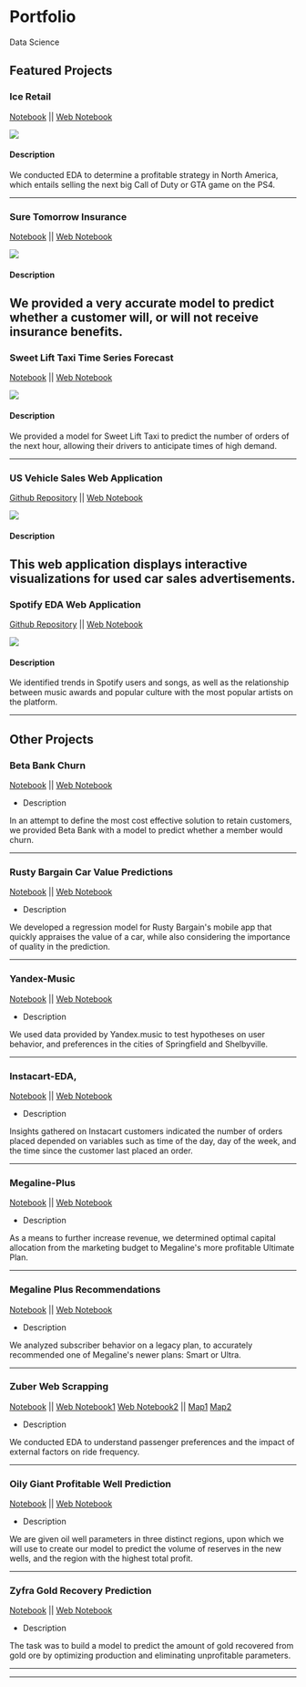 # Portfolio

Data Science

## Featured Projects

### Ice Retail

[Notebook](https://github.com/jodiambra/ICE-Retail/blob/main/ICE%20Retail%20EDA.ipynb)
||
[Web Notebook](https://jodiambra.github.io/htmls/ICE_Retail_EDA.html)

<img src="Images/ice8.jpeg?raw=true"/>

#### Description
We conducted EDA to determine a profitable strategy in North America, which entails selling the next big Call of Duty or GTA game on the PS4.

---
### Sure Tomorrow Insurance

[Notebook](https://github.com/jodiambra/Sure-Tomorrow-Insurance/blob/main/Sure%20Tomorrow%20Insurance.ipynb)
||
[Web Notebook](https://jodiambra.github.io/htmls/Sure_Tomorrow_Insurance.html)

<img src="Images/sure1.jpeg?raw=true"/>

#### Description
We provided a very accurate model to predict whether a customer will, or will not receive insurance benefits. 
---
### Sweet Lift Taxi Time Series Forecast

[Notebook](https://github.com/jodiambra/Sweet-Lift-Taxi-Time-Series-Predictions/blob/main/Sweet%20Lift%20Time%20Series%20Predictions.ipynb)
||
[Web Notebook](https://jodiambra.github.io/htmls/Sweet_Lift.html)

<img src="Images/sweet1.jpeg?raw=true"/>

#### Description
We provided a model for Sweet Lift Taxi to predict the number of orders of the next hour, allowing their drivers to anticipate times of high demand. 

---
### US Vehicle Sales Web Application 

[Github Repository](https://github.com/jodiambra/Software-Development-Tools)
||
[Web Notebook](https://us-vehicles-sales.onrender.com/)

<img src="Images/cars1.jpg?raw=true"/>


#### Description
This web application displays interactive visualizations for used car sales advertisements. 
---
### Spotify EDA Web Application 

[Github Repository](https://github.com/jodiambra/Spotify)
||
[Web Notebook](https://spotify-eda.onrender.com)

<img src="Images/spotify1.jpg?raw=true"/>

#### Description

We identified trends in Spotify users and songs, as well as the relationship between music awards and popular culture with the most popular artists on the platform. 

---

## Other Projects


### Beta Bank Churn 

[Notebook](https://github.com/jodiambra/Beta-Bank-Churn-Predictions/blob/main/Beta%20Bank%20Churn.ipynb)
||
[Web Notebook](https://jodiambra.github.io/htmls/Beta_Bank_Churn.html)  

- Description

In an attempt to define the most cost effective solution to retain customers, we provided Beta Bank with a model to predict whether a member would churn. 

---
### Rusty Bargain Car Value Predictions

[Notebook](https://github.com/jodiambra/Rusty-Bargain-Car-Market-Value/blob/main/Rusty%20Bargain.ipynb)
||
[Web Notebook](https://jodiambra.github.io/htmls/Rusty_Bargain.html)

- Description 

We developed a regression model for Rusty Bargain's mobile app that quickly appraises the value of a car, while also considering the importance of quality in the prediction. 

---
### Yandex-Music

[Notebook](https://github.com/jodiambra/Yandex-Music/blob/main/Yandex%20Music%20Final.ipynb)
||
[Web Notebook](https://jodiambra.github.io/htmls/yandex.html)

-  Description

We used data provided by Yandex.music to test hypotheses on user behavior, and preferences in the cities of Springfield and Shelbyville. 

---
### Instacart-EDA, 

[Notebook](https://github.com/jodiambra/Instacart-EDA/blob/main/Instacart%20EDA.ipynb)
||
[Web Notebook](https://jodiambra.github.io/htmls/Instacart_EDA.html)

-  Description

Insights gathered on Instacart customers indicated the number of orders placed depended on variables such as time of the day, day of the week, and the time since the customer last placed an order. 

---
### Megaline-Plus

[Notebook](https://github.com/jodiambra/Megaline-Plus/blob/main/Megaline%20EDA.ipynb)
||
[Web Notebook](https://jodiambra.github.io/htmls/Megaline_EDA.html)

-  Description

As a means to further increase revenue, we determined optimal capital allocation from the marketing budget to Megaline's more profitable Ultimate Plan. 

---
### Megaline Plus Recommendations

[Notebook](https://github.com/jodiambra/Megaline-Plan-Recommendations/blob/main/Megaline%20Plan%20Recommendations.ipynb)
||
[Web Notebook](https://jodiambra.github.io/htmls/Megaline_Plan_Recommendations.html)

- Description 

We analyzed subscriber behavior on a legacy plan, to accurately recommended one of Megaline's newer plans: Smart or Ultra. 

---
### Zuber Web Scrapping

[Notebook](https://github.com/jodiambra/Zuber-Web-Scrapping/blob/main/Zuber%20Ride%20Share.ipynb)
||
[Web Notebook1](https://jodiambra.github.io/htmls/Zuber_Ride_Share.html)
[Web Notebook2](https://jodiambra.github.io/htmls/folium.html)
||
[Map1](https://jodiambra.github.io/htmls/saved_resource.html)
[Map2](https://jodiambra.github.io/htmls/saved_resource(1).html)

- Description 

We conducted EDA to understand passenger preferences and the impact of external factors on ride frequency. 

---
### Oily Giant Profitable Well Prediction

[Notebook](https://github.com/jodiambra/Oily-Giant/blob/main/Oily%20Giant.ipynb)
||
[Web Notebook](https://jodiambra.github.io/htmls/Oily_Giant.html)

- Description

We are given oil well parameters in three distinct regions, upon which we will use to create our model to predict the volume of reserves in the new wells, and the region with the highest total profit.

---
### Zyfra Gold Recovery Prediction 

[Notebook](https://github.com/jodiambra/Zyfra-Gold-Mining/blob/main/Zyfra%20Machine%20Learning%20Model.ipynb)
||
[Web Notebook](https://jodiambra.github.io/htmls/Zyfra_Machine_Learning_Model.html)

- Description 

The task was to build a model to predict the amount of gold recovered from gold ore by optimizing production and eliminating unprofitable parameters.


---
---
<p style="font-size:20px"></p>
